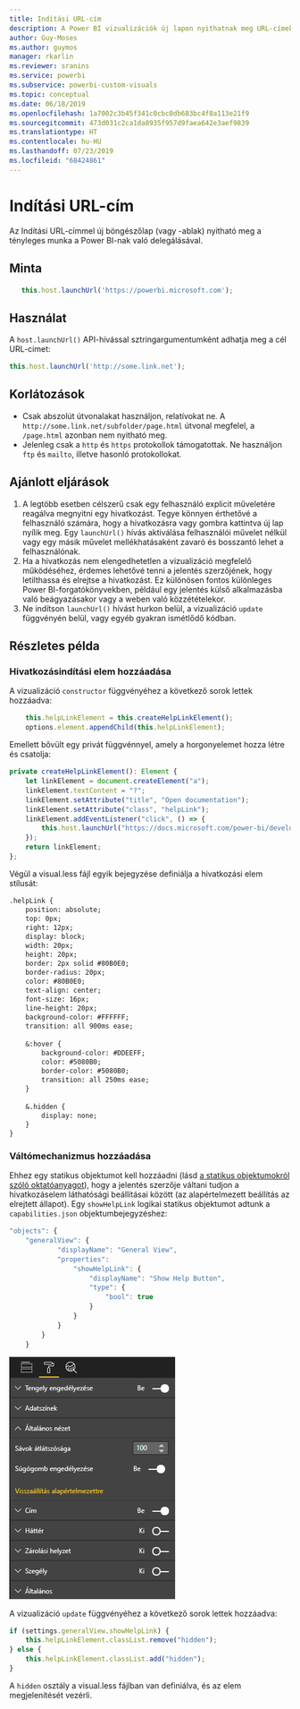 ```yaml
---
title: Indítási URL-cím
description: A Power BI vizualizációk új lapon nyithatnak meg URL-címeket
author: Guy-Moses
ms.author: guymos
manager: rkarlin
ms.reviewer: sranins
ms.service: powerbi
ms.subservice: powerbi-custom-visuals
ms.topic: conceptual
ms.date: 06/18/2019
ms.openlocfilehash: 1a7002c3b45f341c0cbc0db683bc4f8a113e21f9
ms.sourcegitcommit: 473d031c2ca1da8935f957d9faea642e3aef9839
ms.translationtype: HT
ms.contentlocale: hu-HU
ms.lasthandoff: 07/23/2019
ms.locfileid: "68424861"
---
```

# <a name="launch-url"></a>Indítási URL-cím

Az Indítási URL-címmel új böngészőlap (vagy -ablak) nyitható meg a tényleges munka a Power BI-nak való delegálásával.

## <a name="sample"></a>Minta

```typescript
   this.host.launchUrl('https://powerbi.microsoft.com');
```

## <a name="usage"></a>Használat

A `host.launchUrl()` API-hívással sztringargumentumként adhatja meg a cél URL-címet:

```typescript
this.host.launchUrl('http://some.link.net');
```

## <a name="restrictions"></a>Korlátozások

* Csak abszolút útvonalakat használjon, relatívokat ne. A `http://some.link.net/subfolder/page.html` útvonal megfelel, a `/page.html` azonban nem nyitható meg.
* Jelenleg csak a `http` és `https` protokollok támogatottak. Ne használjon `ftp` és `mailto`, illetve hasonló protokollokat.

## <a name="best-practices"></a>Ajánlott eljárások

1. A legtöbb esetben célszerű csak egy felhasználó explicit műveletére reagálva megnyitni egy hivatkozást. Tegye könnyen érthetővé a felhasználó számára, hogy a hivatkozásra vagy gombra kattintva új lap nyílik meg. Egy `launchUrl()` hívás aktiválása felhasználói művelet nélkül vagy egy másik művelet mellékhatásaként zavaró és bosszantó lehet a felhasználónak.
2. Ha a hivatkozás nem elengedhetetlen a vizualizáció megfelelő működéséhez, érdemes lehetővé tenni a jelentés szerzőjének, hogy letilthassa és elrejtse a hivatkozást. Ez különösen fontos különleges Power BI-forgatókönyvekben, például egy jelentés külső alkalmazásba való beágyazásakor vagy a weben való közzétételekor.
3. Ne indítson `launchUrl()` hívást hurkon belül, a vizualizáció `update` függvényén belül, vagy egyéb gyakran ismétlődő kódban.

## <a name="step-by-step-example"></a>Részletes példa

### <a name="adding-a-link-launching-element"></a>Hivatkozásindítási elem hozzáadása

A vizualizáció `constructor` függvényéhez a következő sorok lettek hozzáadva:

```typescript
    this.helpLinkElement = this.createHelpLinkElement();
    options.element.appendChild(this.helpLinkElement);
```

Emellett bővült egy privát függvénnyel, amely a horgonyelemet hozza létre és csatolja:

```typescript
private createHelpLinkElement(): Element {
    let linkElement = document.createElement("a");
    linkElement.textContent = "?";
    linkElement.setAttribute("title", "Open documentation");
    linkElement.setAttribute("class", "helpLink");
    linkElement.addEventListener("click", () => {
        this.host.launchUrl("https://docs.microsoft.com/power-bi/developer/custom-visual-develop-tutorial");
    });
    return linkElement;
};
```

Végül a visual.less fájl egyik bejegyzése definiálja a hivatkozási elem stílusát:

```less
.helpLink {
    position: absolute;
    top: 0px;
    right: 12px;
    display: block;
    width: 20px;
    height: 20px;
    border: 2px solid #80B0E0;
    border-radius: 20px;
    color: #80B0E0;
    text-align: center;
    font-size: 16px;
    line-height: 20px;
    background-color: #FFFFFF;
    transition: all 900ms ease;

    &:hover {
        background-color: #DDEEFF;
        color: #5080B0;
        border-color: #5080B0;
        transition: all 250ms ease;
    }

    &.hidden {
        display: none;
    }
}
```

### <a name="adding-a-toggling-mechanism"></a>Váltómechanizmus hozzáadása

Ehhez egy statikus objektumot kell hozzáadni (lásd [a statikus objektumokról szóló oktatóanyagot](https://microsoft.github.io/PowerBI-visuals/docs/concepts/objects-and-properties)), hogy a jelentés szerzője váltani tudjon a hivatkozáselem láthatósági beállításai között (az alapértelmezett beállítás az elrejtett állapot).
Egy `showHelpLink` logikai statikus objektumot adtunk a `capabilities.json` objektumbejegyzéshez:

```typescript
"objects": {
    "generalView": {
            "displayName": "General View",
            "properties":
                "showHelpLink": {
                    "displayName": "Show Help Button",
                    "type": {
                        "bool": true
                    }
                }
            }
        }
    }
```

![Indítási URL-cím kapcsolója](./media/launchurl-toggle.png)

A vizualizáció `update` függvényéhez a következő sorok lettek hozzáadva:

```typescript
if (settings.generalView.showHelpLink) {
    this.helpLinkElement.classList.remove("hidden");
} else {
    this.helpLinkElement.classList.add("hidden");
}
```

A `hidden` osztály a visual.less fájlban van definiálva, és az elem megjelenítését vezérli.
